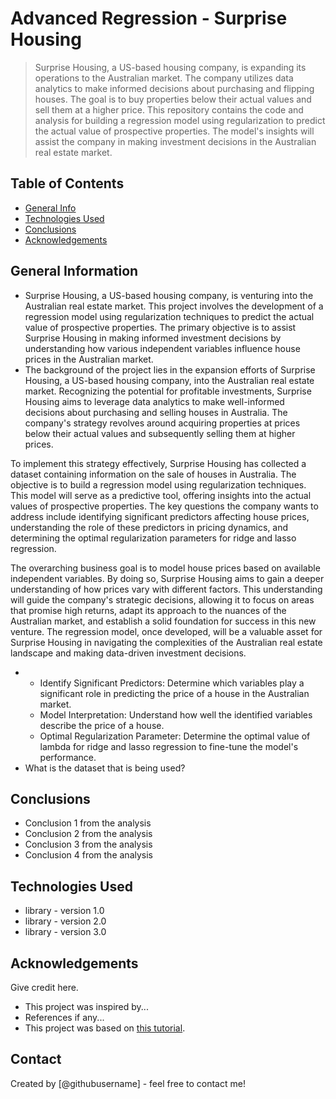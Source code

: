 # Advanced Regression - Surprise Housing
> Surprise Housing, a US-based housing company, is expanding its operations to the Australian market. The company utilizes data analytics to make informed decisions about purchasing and flipping houses. The goal is to buy properties below their actual values and sell them at a higher price. This repository contains the code and analysis for building a regression model using regularization to predict the actual value of prospective properties. The model's insights will assist the company in making investment decisions in the Australian real estate market.


## Table of Contents
* [General Info](#general-information)
* [Technologies Used](#technologies-used)
* [Conclusions](#conclusions)
* [Acknowledgements](#acknowledgements)

<!-- You can include any other section that is pertinent to your problem -->

## General Information
- Surprise Housing, a US-based housing company, is venturing into the Australian real estate market. This project involves the development of a regression model using regularization techniques to predict the actual value of prospective properties. The primary objective is to assist Surprise Housing in making informed investment decisions by understanding how various independent variables influence house prices in the Australian market.
- The background of the project lies in the expansion efforts of Surprise Housing, a US-based housing company, into the Australian real estate market. Recognizing the potential for profitable investments, Surprise Housing aims to leverage data analytics to make well-informed decisions about purchasing and selling houses in Australia. The company's strategy revolves around acquiring properties at prices below their actual values and subsequently selling them at higher prices.

To implement this strategy effectively, Surprise Housing has collected a dataset containing information on the sale of houses in Australia. The objective is to build a regression model using regularization techniques. This model will serve as a predictive tool, offering insights into the actual values of prospective properties. The key questions the company wants to address include identifying significant predictors affecting house prices, understanding the role of these predictors in pricing dynamics, and determining the optimal regularization parameters for ridge and lasso regression.

The overarching business goal is to model house prices based on available independent variables. By doing so, Surprise Housing aims to gain a deeper understanding of how prices vary with different factors. This understanding will guide the company's strategic decisions, allowing it to focus on areas that promise high returns, adapt its approach to the nuances of the Australian market, and establish a solid foundation for success in this new venture. The regression model, once developed, will be a valuable asset for Surprise Housing in navigating the complexities of the Australian real estate landscape and making data-driven investment decisions.
- * Identify Significant Predictors:
    Determine which variables play a significant role in predicting the price of a house in the Australian market.
  * Model Interpretation:
    Understand how well the identified variables describe the price of a house.
  * Optimal Regularization Parameter:
    Determine the optimal value of lambda for ridge and lasso regression to fine-tune the model's performance.
- What is the dataset that is being used?

<!-- You don't have to answer all the questions - just the ones relevant to your project. -->

## Conclusions
- Conclusion 1 from the analysis
- Conclusion 2 from the analysis
- Conclusion 3 from the analysis
- Conclusion 4 from the analysis

<!-- You don't have to answer all the questions - just the ones relevant to your project. -->


## Technologies Used
- library - version 1.0
- library - version 2.0
- library - version 3.0

<!-- As the libraries versions keep on changing, it is recommended to mention the version of library used in this project -->

## Acknowledgements
Give credit here.
- This project was inspired by...
- References if any...
- This project was based on [this tutorial](https://www.example.com).


## Contact
Created by [@githubusername] - feel free to contact me!


<!-- Optional -->
<!-- ## License -->
<!-- This project is open source and available under the [... License](). -->

<!-- You don't have to include all sections - just the one's relevant to your project -->
